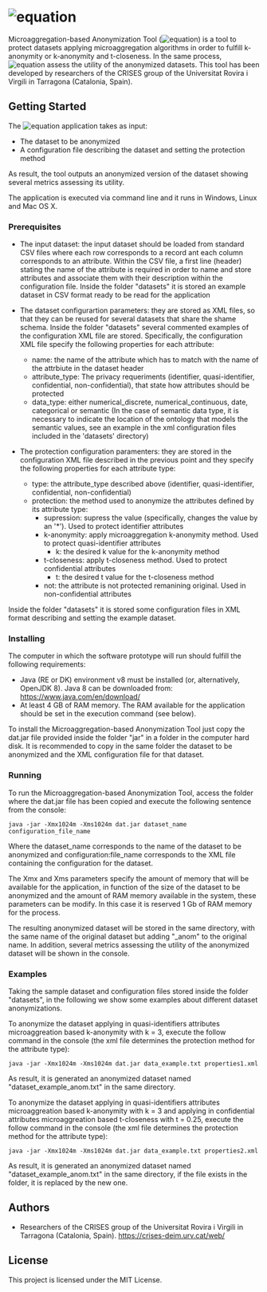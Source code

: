 # ![equation](http://latex.codecogs.com/gif.latex?\dpi{120}&space;\huge&space;\mu\textbf{ANT})

Microaggregation-based Anonymization Tool (![equation](http://latex.codecogs.com/gif.latex?\dpi{120}&space;\small&space;\mu&space;\textup{ANT})) is a tool to protect datasets applying microaggregation algorithms in order to fulfill k-anonymity or k-anonymity and t-closeness. In the same process, ![equation](http://latex.codecogs.com/gif.latex?\dpi{120}&space;\small&space;\mu&space;\textup{ANT}) assess the utility of the anonymized datasets.
This tool has been developed by researchers of the CRISES group of the Universitat Rovira i Virgili in Tarragona (Catalonia, Spain).

## Getting Started

The ![equation](http://latex.codecogs.com/gif.latex?\dpi{120}&space;\small&space;\mu&space;\textup{ANT}) application takes as input:
* The dataset to be anonymized
* A configuration file describing the dataset and setting the protection method

As result, the tool outputs an anonymized version of the dataset showing several metrics assessing its utility.

The application is executed via command line and it runs in Windows, Linux and Mac OS X.

### Prerequisites
* The input dataset: the input dataset should be loaded from standard CSV files where each row corresponds to a record ant each column corresponds to an attribute. Within the CSV file, a first line (header) stating the name of the attribute is required in order to name and store attributes and associate them with their description within the configuration file. Inside the folder "datasets" it is stored an example dataset in CSV format ready to be read for the application
* The dataset configurartion parameters: they are stored as XML files, so that they can be reused for several datasets that share the shame schema. Inside the folder "datasets" several commented examples of the configuration XML file are stored. Specifically, the configuration XML file specify the following properties for each attribute:
    * name: the name of the attribute which has to match with the name of the attrbiute in the dataset header
    * attribute_type: The privacy requeriments (identifier, quasi-identifier, confidential, non-confidential), that state how attributes should be protected
    * data_type: either numerical_discrete, numerical_continuous, date, categorical or semantic (In the case of semantic data type, it is necessary to indicate the location of the ontology that models the semantic values, see an example in the xml configuration files included in the 'datasets' directory)

* The protection configuration paramenters: they are stored in the configuration XML file described in the previous point and they specify the following properties for each attribute type:
  * type: the attribute_type described above (identifier, quasi-identifier, confidential, non-confidential)
  * protection: the method used to anonymize the attributes defined by its attribute type:
    * supression: supress the value (specifically, changes the value by an '\*'). Used to protect identifier attributes
    * k-anonymity: apply microaggregation k-anonymity method. Used to protect quasi-identifier attributes
      * k: the desired k value for the k-anonymity method
    * t-closeness: apply t-closeness method. Used to protect confidential attributes
      * t: the desired t value for the t-closeness method
    * not: the attribute is not protected remanining original. Used in non-confidential attributes

Inside the folder "datasets" it is stored some configuration files in XML format describing and setting the example dataset.

### Installing
The computer in which the software prototype will run should fulfill the following requirements:
* Java (RE or DK) environment v8 must be installed (or, alternatively, OpenJDK 8). Java 8 can be downloaded from: https://www.java.com/en/download/
* At least 4 GB of RAM memory. The RAM available for the application should be set in the execution command (see below).

To install the Microaggregation-based Anonymization Tool just copy the dat.jar file provided inside the folder "jar" in a folder in the computer hard disk. It is recommended to copy in the same folder the dataset to be anonymized and the XML configuration file for that dataset.      

### Running
To run the Microaggregation-based Anonymization Tool, access the folder where the dat.jar file has been copied and execute the following sentence from the console:
```
java -jar -Xmx1024m -Xms1024m dat.jar dataset_name configuration_file_name
```
Where the dataset_name corresponds to the name of the dataset to be anonymized and configuration:file_name corresponds to the XML file containing the configuration for the dataset.

The Xmx and Xms parameters specify the amount of memory that will be available for the application, in function of the size of the dataset to be anonymized and the amount of RAM memory available in the system, these parameters can be modify. In this case it is reserved 1 Gb of RAM memory for the process.

The resulting anonymized dataset will be stored in the same directory, with the same name of the original dataset but adding "\_anom" to the original name. In addition, several metrics assessing the utility of the anonymized dataset will be shown in the console.

### Examples

Taking the sample dataset and configuration files stored inside the folder "datasets", in the following we show some examples about different dataset anonymizations.

To anonymize the dataset applying in quasi-identifiers attributes microaggreation based k-anonymity with k = 3, execute the follow command in the console (the xml file determines the protection method for the attribute type):

```
java -jar -Xmx1024m -Xms1024m dat.jar data_example.txt properties1.xml
```
As result, it is generated an anonymized dataset named "dataset_example_anom.txt" in the same directory.

To anonymize the dataset applying in quasi-identifiers attributes microaggreation based k-anonymity with k = 3 and applying in confidential attributes microaggreation based t-closeness with t = 0.25, execute the follow command in the console (the xml file determines the protection method for the attribute type):

```
java -jar -Xmx1024m -Xms1024m dat.jar data_example.txt properties2.xml
```
As result, it is generated an anonymized dataset named "dataset_example_anom.txt" in the same directory, if the file exists in the folder, it is replaced by the new one.

## Authors

* Researchers of the CRISES group of the Universitat Rovira i Virgili in Tarragona (Catalonia, Spain).
https://crises-deim.urv.cat/web/


## License

This project is licensed under the MIT License.
